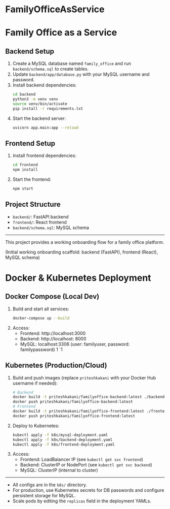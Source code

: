 # FamilyOfficeAsService

# Family Office as a Service

## Backend Setup

1. Create a MySQL database named `family_office` and run `backend/schema.sql` to create tables.
2. Update `backend/app/database.py` with your MySQL username and password.
3. Install backend dependencies:
   ```sh
   cd backend
   python3 -m venv venv
   source venv/bin/activate
   pip install -r requirements.txt
   ```
4. Start the backend server:
   ```sh
   uvicorn app.main:app --reload
   ```

## Frontend Setup

1. Install frontend dependencies:
   ```sh
   cd frontend
   npm install
   ```
2. Start the frontend:
   ```sh
   npm start
   ```

## Project Structure

- `backend/`: FastAPI backend
- `frontend/`: React frontend
- `backend/schema.sql`: MySQL schema

---

This project provides a working onboarding flow for a family office platform.

(Initial working onboarding scaffold: backend (FastAPI), frontend (React), MySQL schema)

# Docker & Kubernetes Deployment

## Docker Compose (Local Dev)

1. Build and start all services:
   ```sh
   docker-compose up --build
   ```
2. Access:
   - Frontend: http://localhost:3000
   - Backend: http://localhost:  8000
   - MySQL: localhost:3306 (user: familyuser, password: familypassword)
1  `1 
## Kubernetes (Production/Cloud)

1. Build and push images (replace `priteshkakani` with your Docker Hub username if needed):
   ```sh
   # Backend
   docker build -t priteshkakani/familyoffice-backend:latest ./backend
   docker push priteshkakani/familyoffice-backend:latest
   # Frontend
   docker build -t priteshkakani/familyoffice-frontend:latest ./frontend
   docker push priteshkakani/familyoffice-frontend:latest
   ```
2. Deploy to Kubernetes:
   ```sh
   kubectl apply -f k8s/mysql-deployment.yaml
   kubectl apply -f k8s/backend-deployment.yaml
   kubectl apply -f k8s/frontend-deployment.yaml
   ```
3. Access:
   - Frontend: LoadBalancer IP (see `kubectl get svc frontend`)
   - Backend: ClusterIP or NodePort (see `kubectl get svc backend`)
   - MySQL: ClusterIP (internal to cluster)

---

- All configs are in the `k8s/` directory.
- For production, use Kubernetes secrets for DB passwords and configure persistent storage for MySQL.
- Scale pods by editing the `replicas` field in the deployment YAMLs.
